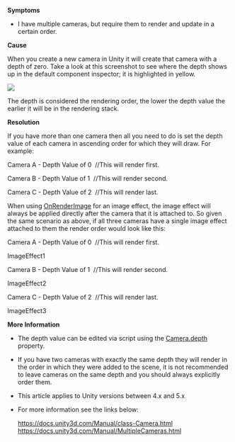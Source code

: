 

**Symptoms**


- I have multiple cameras, but require them to render and update in a certain order.



**Cause**



When you create a new camera in Unity it will create that camera with a depth of zero. Take a look at this screenshot to see where the depth shows up in the default component inspector; it is highlighted in yellow.



**![](/hc/article_attachments/209485706/Camera.png)**



The depth is considered the rendering order, the lower the depth value the earlier it will be in the rendering stack.



**Resolution**



If you have more than one camera then all you need to do is set the depth value of each camera in ascending order for which they will draw. For example:



Camera A - Depth Value of 0  //This will render first.



Camera B - Depth Value of 1  //This will render second.



Camera C - Depth Value of 2  //This will render last.



When using [OnRenderImage](https://docs.unity3d.com/ScriptReference/MonoBehaviour.OnRenderImage.html) for an image effect, the image effect will always be applied directly after the camera that it is attached to. So given the same scenario as above, if all three cameras have a single image effect attached to them the render order would look like this:



Camera A - Depth Value of 0  //This will render first.



ImageEffect1



Camera B - Depth Value of 1  //This will render second.



ImageEffect2



Camera C - Depth Value of 2  //This will render last.



ImageEffect3



**More Information**


- The depth value can be edited via script using the [Camera.depth](https://docs.unity3d.com/ScriptReference/Camera-depth.html) property.
- If you have two cameras with exactly the same depth they will render in the order in which they were added to the scene, it is not recommended to leave cameras on the same depth and you should always explicitly order them.
- This article applies to Unity versions between 4.x and 5.x
- For more information see the links below:

    https://docs.unity3d.com/Manual/class-Camera.html https://docs.unity3d.com/Manual/MultipleCameras.html

